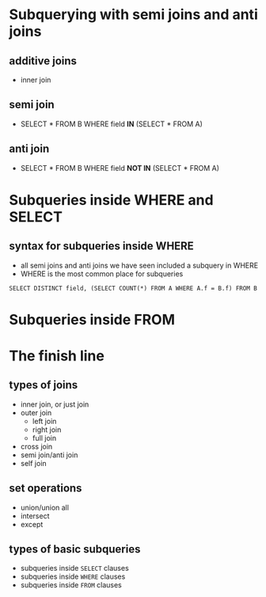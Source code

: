 # Subquerying with semi joins and anti joins
## additive joins
- inner join
## semi join
- SELECT * FROM B WHERE field __IN__ (SELECT * FROM A)
## anti join
- SELECT * FROM B WHERE field __NOT IN__ (SELECT * FROM A)

# Subqueries inside WHERE and SELECT
## syntax for subqueries inside WHERE
- all semi joins and anti joins we have seen included a subquery in WHERE
- WHERE is the most common place for subqueries

`SELECT DISTINCT field, (SELECT COUNT(*) FROM A WHERE A.f = B.f) FROM B`

# Subqueries inside FROM

# The finish line
## types of joins
- inner join, or just join
- outer join
  - left join
  - right join
  - full join
- cross join
- semi join/anti join
- self join

## set operations
- union/union all
- intersect
- except

## types of basic subqueries
- subqueries inside `SELECT` clauses
- subqueries inside `WHERE` clauses
- subqueries inside `FROM` clauses
